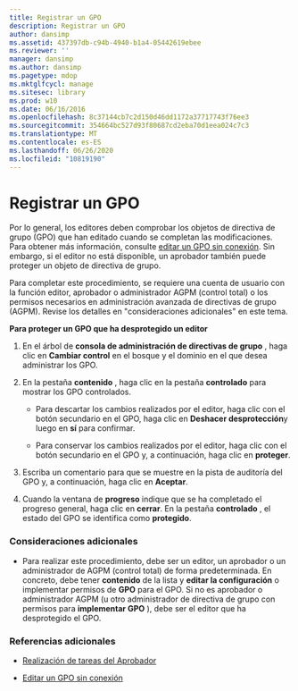 ```yaml
---
title: Registrar un GPO
description: Registrar un GPO
author: dansimp
ms.assetid: 437397db-c94b-4940-b1a4-05442619ebee
ms.reviewer: ''
manager: dansimp
ms.author: dansimp
ms.pagetype: mdop
ms.mktglfcycl: manage
ms.sitesec: library
ms.prod: w10
ms.date: 06/16/2016
ms.openlocfilehash: 8c37144cb7c2d150d46dd1172a37717743f76ee3
ms.sourcegitcommit: 354664bc527d93f80687cd2eba70d1eea024c7c3
ms.translationtype: MT
ms.contentlocale: es-ES
ms.lasthandoff: 06/26/2020
ms.locfileid: "10819190"
---
```

# Registrar un GPO


Por lo general, los editores deben comprobar los objetos de directiva de grupo (GPO) que han editado cuando se completan las modificaciones. Para obtener más información, consulte [editar un GPO sin conexión](edit-a-gpo-offline-agpm30ops.md). Sin embargo, si el editor no está disponible, un aprobador también puede proteger un objeto de directiva de grupo.

Para completar este procedimiento, se requiere una cuenta de usuario con la función editor, aprobador o administrador AGPM (control total) o los permisos necesarios en administración avanzada de directivas de grupo (AGPM). Revise los detalles en "consideraciones adicionales" en este tema.

**Para proteger un GPO que ha desprotegido un editor**

1.  En el árbol de **consola de administración de directivas de grupo** , haga clic en **Cambiar control** en el bosque y el dominio en el que desea administrar los GPO.

2.  En la pestaña **contenido** , haga clic en la pestaña **controlado** para mostrar los GPO controlados.

    -   Para descartar los cambios realizados por el editor, haga clic con el botón secundario en el GPO, haga clic en **Deshacer desprotección**y luego en **sí** para confirmar.

    -   Para conservar los cambios realizados por el editor, haga clic con el botón secundario en el GPO y, a continuación, haga clic en **proteger**.

3.  Escriba un comentario para que se muestre en la pista de auditoría del GPO y, a continuación, haga clic en **Aceptar**.

4.  Cuando la ventana de **progreso** indique que se ha completado el progreso general, haga clic en **cerrar**. En la pestaña **controlado** , el estado del GPO se identifica como **protegido**.

### Consideraciones adicionales

-   Para realizar este procedimiento, debe ser un editor, un aprobador o un administrador de AGPM (control total) de forma predeterminada. En concreto, debe tener **contenido** de la lista y **editar la configuración** o implementar permisos de **GPO** para el GPO. Si no es aprobador o administrador AGPM (u otro administrador de directiva de grupo con permisos para **implementar GPO** ), debe ser el editor que ha desprotegido el GPO.

### Referencias adicionales

-   [Realización de tareas del Aprobador](performing-approver-tasks-agpm30ops.md)

-   [Editar un GPO sin conexión](edit-a-gpo-offline-agpm30ops.md)

 

 





